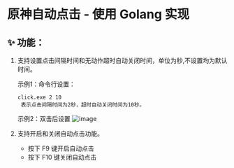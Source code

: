 # 原神自动点击 - 使用 Golang 实现

## ✨ 功能：

1. 支持设置点击间隔时间和无动作超时自动关闭时间，单位为秒,不设置均为默认时间。
   
   示例1：命令行设置：
   ```
   click.exe 2 10
    表示点击间隔时间为2秒，超时自动关闭时间为10秒。
   ```
   示例2：双击后设置
   ![image](https://github.com/cggpro/GenshinClick/assets/120552503/5a82a2f1-0dd7-4e13-b164-a480e56fa6c2)


3. 支持开启和关闭自动点击功能。

   - 按下 F9 键开启自动点击
   - 按下 F10 键关闭自动点击
